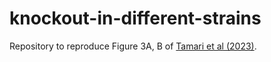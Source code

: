 # knockout-in-different-strains
 
Repository to reproduce Figure 3A, B of [Tamari et al (2023)](https://doi.org/10.1242/bio.059970).
